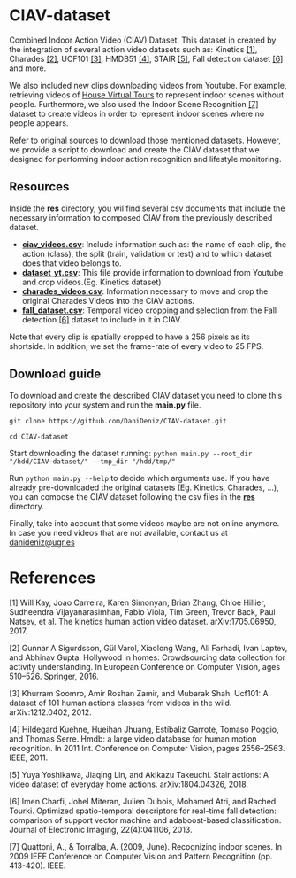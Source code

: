 # CIAV-dataset
Combined Indoor Action Video (CIAV) Dataset. This dataset in created by the integration of several action video datasets such as: Kinetics [[1]](#1), Charades [[2]](#2), UCF101 [[3]](#3), HMDB51 [[4]](#4), STAIR [[5]](#5), Fall detection dataset [[6]](#6) and more.

We also included new clips downloading videos from Youtube. For example, retrieving videos of [House Virtual Tours](https://www.youtube.com/c/OpenHouse24/) to represent indoor scenes without people. Furthermore, we also used the Indoor Scene Recognition [[7]](#7) dataset to create videos in order to represent indoor scenes where no people appears.

Refer to original sources to download those mentioned datasets. However, we provide a script to download and create the CIAV dataset that we designed for performing indoor action recognition and lifestyle monitoring.

## Resources
Inside the **res** directory, you wil find several csv documents that include the necessary information to composed CIAV from the previously described dataset.
- **[ciav_videos.csv](res/ciav_videos)**: Include information such as: the name of each clip, the action (class), the split (train, validation or test) and to which dataset does that video belongs to.
- **[dataset_yt.csv](res/dataset_yt)**: This file provide information to download from Youtube and crop videos.(Eg. Kinetics dataset)
- **[charades_videos.csv](res/charades_videos.csv)**: Information necessary to move and crop the original Charades Videos into the CIAV actions.
- **[fall_dataset.csv](res/fall_dataset.csv)**: Temporal video cropping and selection from the Fall detection [[6]](#6) dataset to include in it in CIAV.

Note that every clip is spatially cropped to have a 256 pixels as its shortside. In addition, we set the frame-rate of every video to 25 FPS.

## Download guide
To download and create the described CIAV dataset you need to clone this repository into your system and run the **main.py** file.

`git clone https://github.com/DaniDeniz/CIAV-dataset.git`

`cd CIAV-dataset`

Start downloading the dataset running:
`python main.py --root_dir "/hdd/CIAV-dataset/" --tmp_dir "/hdd/tmp/"`

Run `python main.py --help` to decide which arguments use. If you have already pre-downloaded the original datasets (Eg. Kinetics, Charades, ...), you can compose the CIAV dataset following the csv files in the **[res](res/)** directory.

Finally, take into account that some videos maybe are not online anymore. In case you need videos that are not available, contact us at [danideniz@ugr.es](danideniz@ugr.es)

# References
<a id="1">[1]</a> Will Kay, Joao Carreira, Karen Simonyan, Brian Zhang, Chloe Hillier, Sudheendra Vijayanarasimhan, Fabio Viola, Tim Green, Trevor Back, Paul Natsev, et al. The kinetics human action video dataset. arXiv:1705.06950, 2017.

<a id="2">[2]</a> Gunnar A Sigurdsson, Gül Varol, Xiaolong Wang, Ali Farhadi, Ivan Laptev, and Abhinav Gupta. Hollywood in homes: Crowdsourcing data collection for activity understanding. In European Conference on Computer Vision, ages 510–526. Springer, 2016.

<a id="3">[3]</a> Khurram Soomro, Amir Roshan Zamir, and Mubarak Shah. Ucf101: A dataset of 101 human actions classes from videos in the wild. arXiv:1212.0402, 2012.

<a id="4">[4]</a> Hildegard Kuehne, Hueihan Jhuang, Estíbaliz Garrote, Tomaso Poggio, and Thomas Serre. Hmdb: a large video database for human motion recognition. In 2011 Int. Conference on Computer Vision, pages 2556–2563. IEEE,
2011.

<a id="5">[5]</a> Yuya Yoshikawa, Jiaqing Lin, and Akikazu Takeuchi. Stair actions: A video dataset of everyday home actions. arXiv:1804.04326, 2018.

<a id="6">[6]</a> Imen Charfi, Johel Miteran, Julien Dubois, Mohamed Atri, and Rached Tourki. Optimized spatio-temporal descriptors for real-time fall detection: comparison of support vector machine and adaboost-based classification. Journal of Electronic Imaging, 22(4):041106, 2013.

<a id="7">[7]</a> Quattoni, A., & Torralba, A. (2009, June). Recognizing indoor scenes. In 2009 IEEE Conference on Computer Vision and Pattern Recognition (pp. 413-420). IEEE.
